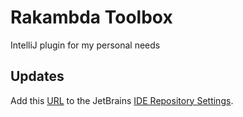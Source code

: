 # Rakambda Toolbox

IntelliJ plugin for my personal needs

## Updates

Add this [URL](https://raw.githubusercontent.com/RakambdaOrg/RakambdaToolbox/refs/heads/main/updatePlugins.xml) to the JetBrains [IDE Repository Settings](https://www.jetbrains.com/help/idea/managing-plugins.html#repos).
